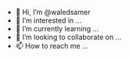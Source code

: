 - 👋 Hi, I’m @waledsamer
- 👀 I’m interested in ...
- 🌱 I’m currently learning ...
- 💞️ I’m looking to collaborate on ...
- 📫 How to reach me ...

<!---
waledsamer/waledsamer is a ✨ special ✨ repository because its `README.md` (this file) appears on your GitHub profile.
You can click the Preview link to take a look at your changes.
--->
